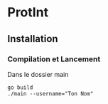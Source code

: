 # ProtInt

## Installation


### Compilation et Lancement

Dans le dossier main
```
go build
./main --username="Ton Nom"
```